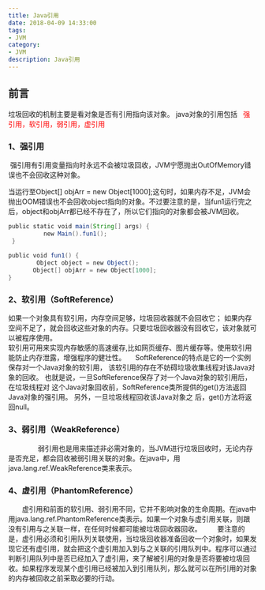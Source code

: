 ```yaml
---
title: Java引用
date: 2018-04-09 14:33:00
tags: 
- JVM
category: 
- JVM
description: Java引用
---
```

<!-- image url 
https://raw.githubusercontent.com/HealerJean/HealerJean.github.io/master/blogImages
　　首行缩进
<font color="red">  </font>
-->

## 前言



垃圾回收的机制主要是看对象是否有引用指向该对象。
java对象的引用包括  <font color="red"> 强引用，软引用，弱引用，虚引用</font>

### 1、强引用

 强引用有引用变量指向时永远不会被垃圾回收，JVM宁愿抛出OutOfMemory错误也不会回收这种对象。

当运行至Object[] objArr = new Object[1000];这句时，如果内存不足，JVM会抛出OOM错误也不会回收object指向的对象。不过要注意的是，当fun1运行完之后，object和objArr都已经不存在了，所以它们指向的对象都会被JVM回收。

```java
public static void main(String[] args) {  
		  new Main().fun1();  
 }  
		       
public void fun1() {  
		Object object = new Object();  
	   Object[] objArr = new Object[1000];  
}  

```

### 2、软引用（SoftReference）

如果一个对象具有软引用，内存空间足够，垃圾回收器就不会回收它；
如果内存空间不足了，就会回收这些对象的内存。只要垃圾回收器没有回收它，该对象就可以被程序使用。
<br/>
软引用可用来实现内存敏感的高速缓存,比如网页缓存、图片缓存等。使用软引用能防止内存泄露，增强程序的健壮性。   
 SoftReference的特点是它的一个实例保存对一个Java对象的软引用， 该软引用的存在不妨碍垃圾收集线程对该Java对象的回收。
也就是说，一旦SoftReference保存了对一个Java对象的软引用后，在垃圾线程对 这个Java对象回收前，SoftReference类所提供的get()方法返回Java对象的强引用。
另外，一旦垃圾线程回收该Java对象之 后，get()方法将返回null。

### 3、弱引用（WeakReference）
　　
　　弱引用也是用来描述非必需对象的，当JVM进行垃圾回收时，无论内存是否充足，都会回收被弱引用关联的对象。在java中，用java.lang.ref.WeakReference类来表示。

### 4、虚引用（PhantomReference）

　　虚引用和前面的软引用、弱引用不同，它并不影响对象的生命周期。在java中用java.lang.ref.PhantomReference类表示。如果一个对象与虚引用关联，则跟没有引用与之关联一样，在任何时候都可能被垃圾回收器回收。
　　要注意的是，虚引用必须和引用队列关联使用，当垃圾回收器准备回收一个对象时，如果发现它还有虚引用，就会把这个虚引用加入到与之关联的引用队列中。程序可以通过判断引用队列中是否已经加入了虚引用，来了解被引用的对象是否将要被垃圾回收。如果程序发现某个虚引用已经被加入到引用队列，那么就可以在所引用的对象的内存被回收之前采取必要的行动。




